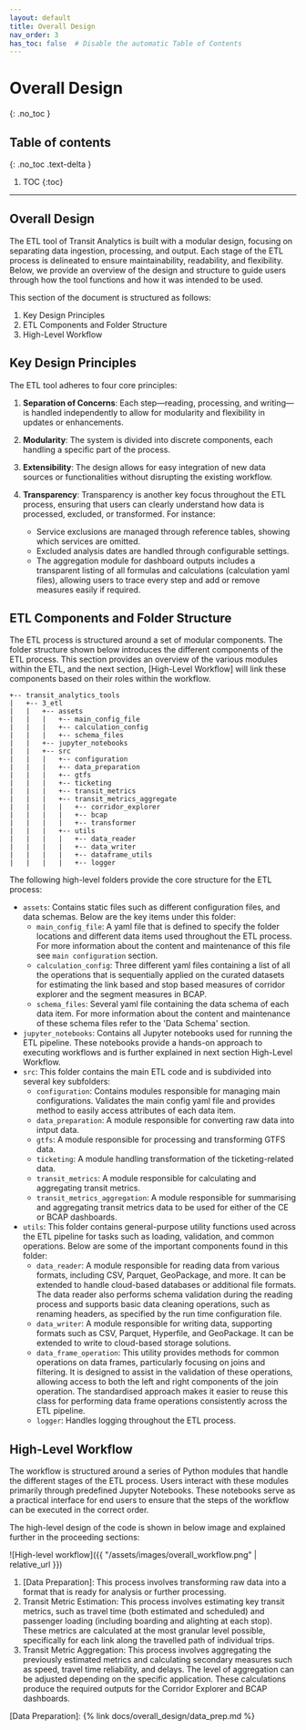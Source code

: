 ```yaml
---
layout: default
title: Overall Design
nav_order: 3
has_toc: false  # Disable the automatic Table of Contents
---
```



# Overall Design
{: .no_toc }
## Table of contents
{: .no_toc .text-delta }

1. TOC
{:toc}

---

## Overall Design

The ETL tool of Transit Analytics is built with a modular design, focusing on separating data ingestion, processing, and
output. Each stage of the ETL process is delineated to ensure maintainability, readability, and flexibility.
Below, we provide an overview of the design and structure to guide users through how the tool functions and how it was
intended to be used. 

This section of the document is structured as follows: 
1. Key Design Principles
2. ETL Components and Folder Structure
3. High-Level Workflow

## Key Design Principles

The ETL tool adheres to four core principles:

1. **Separation of Concerns**: Each step—reading, processing, and writing—is handled independently to allow for modularity and flexibility in updates or enhancements.

2. **Modularity**: The system is divided into discrete components, each handling a specific part of the process.

3. **Extensibility**: The design allows for easy integration of new data sources or functionalities without disrupting the existing workflow.

4. **Transparency**: Transparency is another key focus throughout the ETL process, ensuring that users can clearly understand how data is processed, excluded, or transformed. For instance:
    - Service exclusions are managed through reference tables, showing which services are omitted.
    - Excluded analysis dates are handled through configurable settings.
    - The aggregation module for dashboard outputs includes a transparent listing of all formulas and calculations (calculation yaml files), allowing users to trace every step and add or remove measures easily if required.

## ETL Components and Folder Structure

The ETL process is structured around a set of modular components. The folder structure shown below introduces the different components of the ETL process. This section provides an overview of the various modules within the ETL, and the next section, [High-Level Workflow] will link these components based on their roles within the workflow.

```shell
+-- transit_analytics_tools
|   +-- 3_etl
|   |   +-- assets
|   |   |   +-- main_config_file
|   |   |   +-- calculation_config
|   |   |   +-- schema_files
|   |   +-- jupyter_notebooks
|   |   +-- src
|   |   |   +-- configuration
|   |   |   +-- data_preparation
|   |   |   +-- gtfs
|   |   |   +-- ticketing
|   |   |   +-- transit_metrics
|   |   |   +-- transit_metrics_aggregate
|   |   |   |   +-- corridor_explorer
|   |   |   |   +-- bcap
|   |   |   |   +-- transformer
|   |   |   +-- utils
|   |   |   |   +-- data_reader
|   |   |   |   +-- data_writer
|   |   |   |   +-- dataframe_utils
|   |   |   |   +-- logger
```

The following high-level folders provide the core structure for the ETL process:

- `assets`: Contains static files such as different configuration files, and data schemas. Below are the key items under this folder:
  - `main_config_file`: A yaml file that is defined to specify the folder locations and different data items used throughout the ETL process. For more information about the content and maintenance of this file see `main configuration` section.  
  - `calculation_config`: Three different yaml files containing a list of all the operations that is sequentially applied on the curated datasets for estimating the link based and stop based measures of corridor explorer and the segment measures in BCAP. 
  - `schema_files`: Several yaml file containing the data schema of each data item. For more information about the content and maintenance of these schema files refer to the 'Data Schema' section. 
- `jupyter_notebooks`: Contains all Jupyter notebooks used for running the ETL pipeline. These notebooks provide a hands-on approach to executing workflows and is further explained in next section High-Level Workflow.
- `src`: This folder contains the main ETL code and is subdivided into several key subfolders:
  - `configuration`: Contains modules responsible for managing main configurations. Validates the main config yaml file and provides method to easily access attributes of each data item.
  - `data_preparation`: A module responsible for converting raw data into intput data.
  - `gtfs`: A module responsible for processing and transforming GTFS data.
  - `ticketing`: A module handling transformation of the ticketing-related data.
  - `transit_metrics`: A module responsible for calculating and aggregating transit metrics.
  - `transit_metrics_aggregation`: A module responsible for summarising and aggregating transit metrics data to be used for either of the CE or BCAP dashboards.
- `utils`: This folder contains general-purpose utility functions used across the ETL pipeline for tasks such as loading, validation, and common operations. Below are some of the important components found in this folder:
  - `data_reader`: A module responsible for reading data from various formats, including CSV, Parquet, GeoPackage, and more. It can be extended to handle cloud-based databases or additional file formats. The data reader also performs schema validation during the reading process and supports basic data cleaning operations, such as renaming headers, as specified by the run time configuration file.
  - `data_writer`: A module responsible for writing data, supporting formats such as CSV, Parquet, Hyperfile, and GeoPackage. It can be extended to write to cloud-based storage solutions. 
  - `data_frame_operation`: This utility provides methods for common operations on data frames, particularly focusing on joins and filtering. It is designed to assist in the validation of these operations, allowing access to both the left and right components of the join operation. The standardised approach makes it easier to reuse this class for performing data frame operations consistently across the ETL pipeline.
  - `logger`: Handles logging throughout the ETL process. 


## High-Level Workflow

The workflow is structured around a series of Python modules that handle the different stages of the ETL process. Users
interact with these modules primarily through predefined Jupyter Notebooks. These notebooks serve as a practical
interface for end users to ensure that the steps of the workflow can be executed in the correct order.

The high-level design of the code is shown in below image and explained further in the proceeding sections:

![High-level workflow]({{ "/assets/images/overall_workflow.png" | relative_url }})

1. [Data Preparation]: This process involves transforming raw data into a format that is ready for analysis or further processing.
2. Transit Metric Estimation:  This process involves estimating key transit metrics, such as travel time (both estimated and scheduled) and passenger loading (including boarding and alighting at each stop). These metrics are calculated at the most granular level possible, specifically for each link along the travelled path of individual trips.
3. Transit Metric Aggregation: This process involves aggregating the previously estimated metrics and calculating secondary measures such as speed, travel time reliability, and delays. The level of aggregation can be adjusted depending on the specific application. These calculations produce the required outputs for the Corridor Explorer and BCAP dashboards. 

[Data Preparation]: {% link docs/overall_design/data_prep.md %}